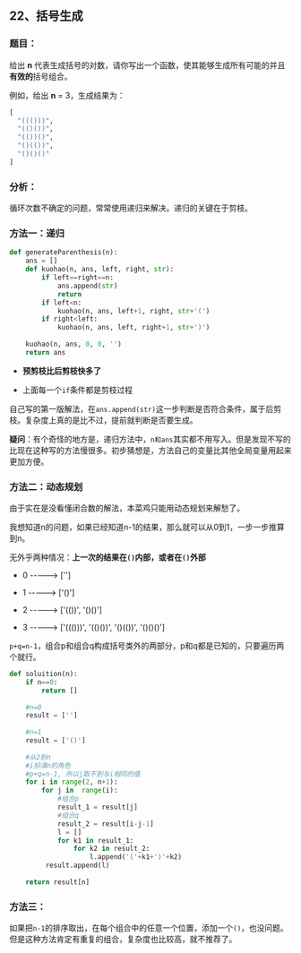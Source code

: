 ## 22、括号生成

 ### 题目：

给出 **n** 代表生成括号的对数，请你写出一个函数，使其能够生成所有可能的并且**有效的**括号组合。

例如，给出 **n** = 3，生成结果为：

```python
[
  "((()))",
  "(()())",
  "(())()",
  "()(())",
  "()()()"
]
```

### 分析：

循环次数不确定的问题，常常使用递归来解决。递归的关键在于剪枝。

### 方法一：递归

~~~python
def generateParenthesis(n):
    ans = []
    def kuohao(n, ans, left, right, str):
        if left==right==n:
            ans.append(str)
            return
        if left<n:
            kuohao(n, ans, left+1, right, str+'(')
        if right<left:
            kuohao(n, ans, left, right+1, str+')')
     
    kuohao(n, ans, 0, 0, '')
    return ans
~~~

- **预剪枝比后剪枝快多了**

- 上面每一个`if`条件都是剪枝过程

自己写的第一版解法，在`ans.append(str)`这一步判断是否符合条件，属于后剪枝。复杂度上真的是比不过，提前就判断是否要生成。



**疑问**：有个奇怪的地方是，递归方法中，`n和ans`其实都不用写入。但是发现不写的比现在这种写的方法慢很多。初步猜想是，方法自己的变量比其他全局变量用起来更加方便。



### 方法二：动态规划

由于实在是没看懂闭合数的解法，本菜鸡只能用动态规划来解愁了。



我想知道n的问题，如果已经知道n-1的结果，那么就可以从0到1，一步一步推算到n。

无外乎两种情况：**上一次的结果在`()`内部，或者在`()`外部**

- 0 -----> ['']

- 1 -----> ['()']

- 2 -----> ['(())', '()()']

- 3 -----> ['((()))', '(()())', '()(())', '()()()']

  

`p+q=n-1`，组合p和组合q构成括号类外的两部分，p和q都是已知的，只要遍历两个就行。

```python
def soluition(n):
    if n==0:
        return []
    
    #n=0
    result = ['']
    
    #n=1
    result = ['()']
    
    #从2到n
    #i扮演n的角色
    #p+q=n-1, 所以j取不到与i相同的值
    for i in range(2, n+1):
        for j in  range(i):
            #组合p
            result_1 = result[j]
            #组合q
            result_2 = result[i-j-1]
            l = []
            for k1 in result_1:
                for k2 in result_2:
                    l.append('('+k1+')'+k2)
         result.append(l)
    
   	return result[n]
```



### 方法三：

如果把`n-1`的排序取出，在每个组合中的任意一个位置，添加一个`()`，也没问题。但是这种方法肯定有重复的组合，复杂度也比较高，就不推荐了。